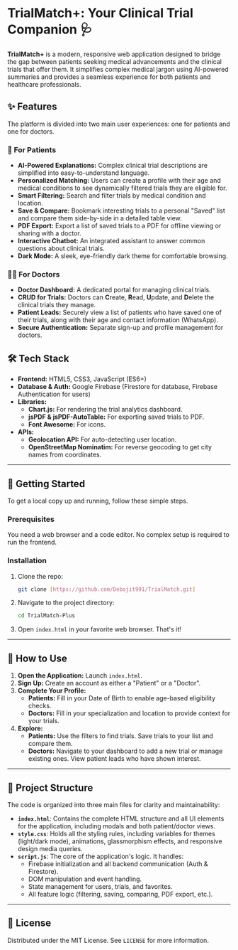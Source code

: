 # TrialMatch+: Your Clinical Trial Companion 🩺

**TrialMatch+** is a modern, responsive web application designed to bridge the gap between patients seeking medical advancements and the clinical trials that offer them. It simplifies complex medical jargon using AI-powered summaries and provides a seamless experience for both patients and healthcare professionals.




## ✨ Features

The platform is divided into two main user experiences: one for patients and one for doctors.

### 🧍 For Patients
* **AI-Powered Explanations:** Complex clinical trial descriptions are simplified into easy-to-understand language.
* **Personalized Matching:** Users can create a profile with their age and medical conditions to see dynamically filtered trials they are eligible for.
* **Smart Filtering:** Search and filter trials by medical condition and location.
* **Save & Compare:** Bookmark interesting trials to a personal "Saved" list and compare them side-by-side in a detailed table view.
* **PDF Export:** Export a list of saved trials to a PDF for offline viewing or sharing with a doctor.
* **Interactive Chatbot:** An integrated assistant to answer common questions about clinical trials.
* **Dark Mode:** A sleek, eye-friendly dark theme for comfortable browsing.

### 👨‍⚕️ For Doctors
* **Doctor Dashboard:** A dedicated portal for managing clinical trials.
* **CRUD for Trials:** Doctors can **C**reate, **R**ead, **U**pdate, and **D**elete the clinical trials they manage.
* **Patient Leads:** Securely view a list of patients who have saved one of their trials, along with their age and contact information (WhatsApp).
* **Secure Authentication:** Separate sign-up and profile management for doctors.



## 🛠️ Tech Stack

* **Frontend:** HTML5, CSS3, JavaScript (ES6+)
* **Database & Auth:** Google Firebase (Firestore for database, Firebase Authentication for users)
* **Libraries:**
    * **Chart.js:** For rendering the trial analytics dashboard.
    * **jsPDF & jsPDF-AutoTable:** For exporting saved trials to PDF.
    * **Font Awesome:** For icons.
* **APIs:**
    * **Geolocation API:** For auto-detecting user location.
    * **OpenStreetMap Nominatim:** For reverse geocoding to get city names from coordinates.

---

## 🚀 Getting Started

To get a local copy up and running, follow these simple steps.

### Prerequisites

You need a web browser and a code editor. No complex setup is required to run the frontend.

### Installation

1.  Clone the repo:
    ```sh
    git clone [https://github.com/Debojit991/TrialMatch.git]
    ```
2.  Navigate to the project directory:
    ```sh
    cd TrialMatch-Plus
    ```
3.  Open `index.html` in your favorite web browser. That's it!

---

## 📖 How to Use

1.  **Open the Application:** Launch `index.html`.
2.  **Sign Up:** Create an account as either a "Patient" or a "Doctor".
3.  **Complete Your Profile:**
    * **Patients:** Fill in your Date of Birth to enable age-based eligibility checks.
    * **Doctors:** Fill in your specialization and location to provide context for your trials.
4.  **Explore:**
    * **Patients:** Use the filters to find trials. Save trials to your list and compare them.
    * **Doctors:** Navigate to your dashboard to add a new trial or manage existing ones. View patient leads who have shown interest.

---

## 📂 Project Structure

The code is organized into three main files for clarity and maintainability:

* **`index.html`**: Contains the complete HTML structure and all UI elements for the application, including modals and both patient/doctor views.
* **`style.css`**: Holds all the styling rules, including variables for themes (light/dark mode), animations, glassmorphism effects, and responsive design media queries.
* **`script.js`**: The core of the application's logic. It handles:
    * Firebase initialization and all backend communication (Auth & Firestore).
    * DOM manipulation and event handling.
    * State management for users, trials, and favorites.
    * All feature logic (filtering, saving, comparing, PDF export, etc.).

---

## 📄 License

Distributed under the MIT License. See `LICENSE` for more information.
